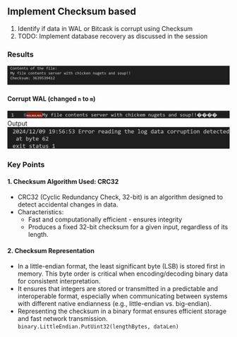 ## Implement Checksum based
1. Identify if data in WAL or Bitcask is corrupt using Checksum
1. TODO: Implement database recovery as discussed in the session

### Results

![alt text](../images/checksum-output.png)

#### Corrupt WAL (changed `n` to `m`)
![alt text](../images/checksum-wal-error.png)
Output
![alt text](../images/checksum-recovery.png)

### Key Points

#### 1. Checksum Algorithm Used: CRC32  
   - CRC32 (Cyclic Redundancy Check, 32-bit) is an algorithm designed to detect accidental changes in data.  
   - Characteristics:  
     - Fast and computationally efficient - ensures integrity 
     - Produces a fixed 32-bit checksum for a given input, regardless of its length.

#### 2.  Checksum Representation 
   - In a little-endian format, the least significant byte (LSB) is stored first in memory. This byte order is critical when encoding/decoding binary data for consistent interpretation.  
   - It ensures that integers are stored or transmitted in a predictable and interoperable format, especially when communicating between systems with different native endianness (e.g., little-endian vs. big-endian). 
   - Representing the checksum in a binary format ensures efficient storage and fast network transmission. <br>
   `binary.LittleEndian.PutUint32(lengthBytes, dataLen)`
